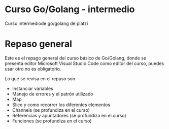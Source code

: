 # Curso Go/Golang - intermedio

Curso intermediode go/golang de platzi


# Repaso general

Este es el repago general del curso básico de Go/Golang, donde se presenta editor Microsoft Visual Studio Code como editor del curso, puedes usar otro no es obligatorio. 

Lo que se revisa en el repaso son 
- Instanciar variables
- Manejo de errores y el patrón utilizado
- Map
- Slice y como recorrer los diferentes elementos
- Channels (se profundiza en el curso)
- Referencias y apuntadores (se profundiza en el curso)
- Funciones (se profundiza en el curso)
